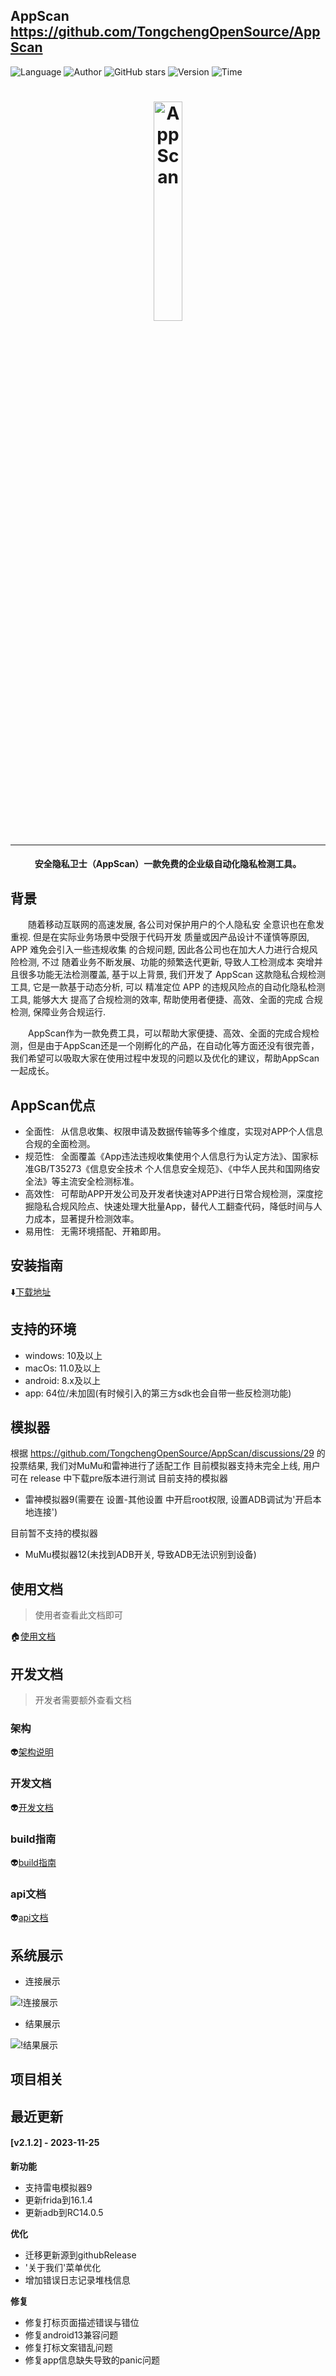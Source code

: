 ## AppScan <https://github.com/TongchengOpenSource/AppScan>
<!--auto_detail_badge_begin_0b490ffb61b26b45de3ea5d7dd8a582e-->
![Language](https://img.shields.io/badge/Language-Python-blue)
![Author](https://img.shields.io/badge/Author-TongchengOpenSource-orange)
![GitHub stars](https://img.shields.io/github/stars/TongchengOpenSource/AppScan.svg?style=flat&logo=github)
![Version](https://img.shields.io/badge/Version-V2.1.2-red)
![Time](https://img.shields.io/badge/Join-20231025-green)
<!--auto_detail_badge_end_fef74f2d7ea73fcc43ff78e05b1e7451-->

<h1 align="center">
  <a href="https://github.com/tongcheng-security-team/Appscan"><img src="https://github.com/TongchengOpenSource/AppScan/raw/main/doc/image/AppScan.png" width="30%"  alt="AppScan"></a>
</h1>

---

<h4 align="center">安全隐私卫士（AppScan）一款免费的企业级自动化隐私检测工具。</h4>

## 背景
&emsp;&emsp;随着移动互联网的高速发展, 各公司对保护用户的个人隐私安
全意识也在愈发重视. 但是在实际业务场景中受限于代码开发
质量或因产品设计不谨慎等原因, APP 难免会引入一些违规收集
的合规问题, 因此各公司也在加大人力进行合规风险检测, 不过
随着业务不断发展、功能的频繁迭代更新, 导致人工检测成本
突增并且很多功能无法检测覆盖, 基于以上背景, 我们开发了
AppScan 这款隐私合规检测工具, 它是一款基于动态分析, 可以
精准定位 APP 的违规风险点的自动化隐私检测工具, 能够大大
提高了合规检测的效率, 帮助使用者便捷、高效、全面的完成
合规检测, 保障业务合规运行.

&emsp;&emsp;AppScan作为一款免费工具，可以帮助大家便捷、高效、全面的完成合规检测，但是由于AppScan还是一个刚孵化的产品，在自动化等方面还没有很完善，我们希望可以吸取大家在使用过程中发现的问题以及优化的建议，帮助AppScan一起成长。

## AppScan优点
+ 全面性: &ensp;从信息收集、权限申请及数据传输等多个维度，实现对APP个人信息合规的全面检测。
+ 规范性: &ensp;全面覆盖《App违法违规收集使用个人信息行为认定方法》、国家标准GB/T35273《信息安全技术 个人信息安全规范》、《中华人民共和国网络安全法》等主流安全检测标准。
+ 高效性: &ensp;可帮助APP开发公司及开发者快速对APP进行日常合规检测，深度挖掘隐私合规风险点、快速处理大批量App，替代人工翻查代码，降低时间与人力成本，显著提升检测效率。
+ 易用性: &ensp;无需环境搭配、开箱即用。

## 安装指南
⬇️[下载地址](https://github.com/tongcheng-security-team/AppScan/releases)

## 支持的环境
- windows: 10及以上
- macOs: 11.0及以上
- android: 8.x及以上
- app: 64位/未加固(有时候引入的第三方sdk也会自带一些反检测功能)

## 模拟器
根据 https://github.com/TongchengOpenSource/AppScan/discussions/29 的投票结果, 我们对MuMu和雷神进行了适配工作
目前模拟器支持未完全上线, 用户可在 release 中下载pre版本进行测试
目前支持的模拟器
- 雷神模拟器9(需要在 设置-其他设置 中开启root权限, 设置ADB调试为'开启本地连接')

目前暂不支持的模拟器
- MuMu模拟器12(未找到ADB开关, 导致ADB无法识别到设备)

## 使用文档
> 使用者查看此文档即可

🏠[使用文档](https://github.com/TongchengOpenSource/AppScan/wiki)

## 开发文档
> 开发者需要额外查看文档
### 架构
👽[架构说明](https://github.com/TongchengOpenSource/AppScan/blob/main/doc/architecture.md)

### 开发文档
👽[开发文档](https://github.com/TongchengOpenSource/AppScan/blob/main/doc/dev.md)

### build指南
👽[build指南](https://github.com/TongchengOpenSource/AppScan/blob/main/doc/build.md)

### api文档
👽[api文档](https://github.com/TongchengOpenSource/AppScan/blob/main/doc/api.md)

## 系统展示
* 连接展示

![!连接展示](https://github.com/TongchengOpenSource/AppScan/raw/main/doc/image/connect.png)

* 结果展示

![!结果展示](https://github.com/TongchengOpenSource/AppScan/raw/main/doc/image/dashboard.png)

<!--auto_detail_active_begin_e1c6fb434b6f0baf6912c7a1934f772b-->
## 项目相关


## 最近更新

#### [v2.1.2] - 2023-11-25

**新功能**  
- 支持雷电模拟器9  
- 更新frida到16.1.4  
- 更新adb到RC14.0.5  

**优化**  
- 迁移更新源到githubRelease  
- '关于我们'菜单优化  
- 增加错误日志记录堆栈信息  

**修复**  
- 修复打标页面描述错误与错位  
- 修复android13兼容问题  
- 修复打标文案错乱问题  
- 修复app信息缺失导致的panic问题

<!--auto_detail_active_end_f9cf7911015e9913b7e691a7a5878527-->
